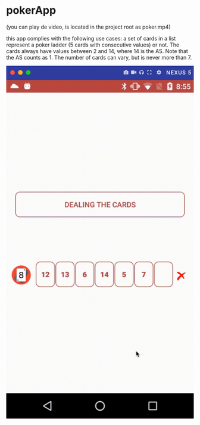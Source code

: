 # pokerApp

(you can play de video, is located in the project root as poker.mp4)

this app complies with the following use cases:
a set of cards in a list represent a poker ladder (5 cards with consecutive values) or not.
The cards always have values between 2 and 14, where 14 is the AS. Note that the AS counts as 1. The
number of cards can vary, but is never more than 7.

![](poker.gif)
